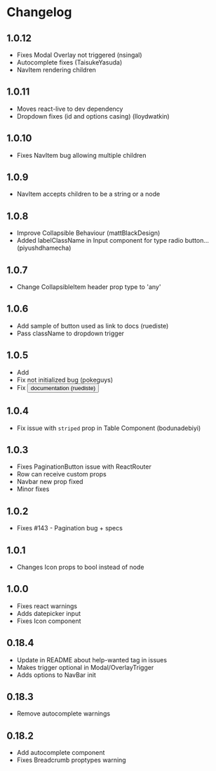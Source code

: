 # Changelog

## 1.0.12

 - Fixes Modal Overlay not triggered (nsingal)
 - Autocomplete fixes (TaisukeYasuda)
 - NavItem rendering children

## 1.0.11

 - Moves react-live to dev dependency
 - Dropdown fixes (id and options casing) (lloydwatkin)

## 1.0.10

 - Fixes NavItem bug allowing multiple children

## 1.0.9

 - NavItem accepts children to be a string or a node

## 1.0.8

 - Improve Collapsible Behaviour (mattBlackDesign)
 - Added labelClassName in Input component for type radio button... (piyushdhamecha)

## 1.0.7

 - Change CollapsibleItem header prop type to 'any'

## 1.0.6

 - Add sample of button used as link to docs (ruediste)
 - Pass className to dropdown trigger

## 1.0.5

 - Add <Carousel />
 - Fix <MediaBox /> not initialized bug (pokeguys)
 - Fix <Button /> documentation (ruediste)

## 1.0.4

 - Fix issue with `striped` prop in Table Component (bodunadebiyi)

## 1.0.3

 - Fixes PaginationButton issue with ReactRouter
 - Row can receive custom props
 - Navbar new prop fixed
 - Minor fixes

## 1.0.2

 - Fixes #143 - Pagination bug + specs

## 1.0.1

 - Changes Icon props to bool instead of node

## 1.0.0

 - Fixes react warnings
 - Adds datepicker input
 - Fixes Icon component

## 0.18.4

 - Update in README about help-wanted tag in issues
 - Makes trigger optional in Modal/OverlayTrigger
 - Adds options to NavBar init

## 0.18.3

 - Remove autocomplete warnings

## 0.18.2

 - Add autocomplete component
 - Fixes Breadcrumb proptypes warning
